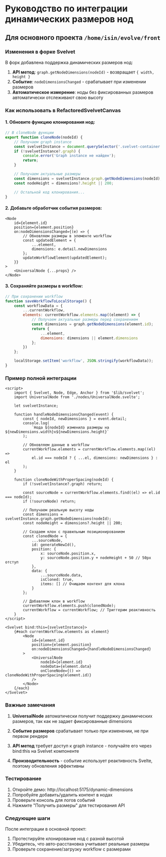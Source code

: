 # Руководство по интеграции динамических размеров нод

## Для основного проекта `/home/isin/evolve/front`

### Изменения в форке Svelvet

В форк добавлена поддержка динамических размеров нод:

1. **API метод**: `graph.getNodeDimensions(nodeId)` - возвращает `{ width, height }`
2. **Событие**: `nodeDimensionsChanged` - срабатывает при изменении размеров
3. **Автоматическое измерение**: ноды без фиксированных размеров автоматически отслеживают свою высоту

### Как использовать в RefactoredSvelvetCanvas

#### 1. Обновите функцию клонирования нод:

```javascript
// В cloneNode функции
export function cloneNode(nodeId) {
	// Получаем graph instance
	const svelvetInstance = document.querySelector('.svelvet-container')?.__svelte__;
	if (!svelvetInstance?.graph) {
		console.error('Graph instance не найден');
		return;
	}

	// Получаем актуальные размеры
	const dimensions = svelvetInstance.graph.getNodeDimensions(nodeId);
	const nodeHeight = dimensions?.height || 200;

	// Остальной код клонирования...
}
```

#### 2. Добавьте обработчик события размеров:

```svelte
<Node
	id={element.id}
	position={element.position}
	on:nodeDimensionsChanged={(e) => {
		// Обновляем размеры в элементе workflow
		const updatedElement = {
			...element,
			dimensions: e.detail.newDimensions
		};
		updateWorkflowElement(updatedElement);
	}}
>
	<UniversalNode {...props} />
</Node>
```

#### 3. Сохраняйте размеры в workflow:

```javascript
// При сохранении workflow
function saveWorkflowToLocalStorage() {
	const workflowData = {
		...currentWorkflow,
		elements: currentWorkflow.elements.map((element) => {
			// Получаем актуальные размеры перед сохранением
			const dimensions = graph.getNodeDimensions(element.id);
			return {
				...element,
				dimensions: dimensions || element.dimensions
			};
		})
	};

	localStorage.setItem('workflow', JSON.stringify(workflowData));
}
```

### Пример полной интеграции

```svelte
<script>
	import { Svelvet, Node, Edge, Anchor } from '$lib/svelvet';
	import UniversalNode from './nodes/UniversalNode.svelte';

	let svelvetInstance;

	function handleNodeDimensionsChanged(event) {
		const { nodeId, newDimensions } = event.detail;
		console.log(
			`Нода ${nodeId} изменила размеры на ${newDimensions.width}x${newDimensions.height}`
		);

		// Обновляем данные в workflow
		currentWorkflow.elements = currentWorkflow.elements.map((el) =>
			el.id === nodeId ? { ...el, dimensions: newDimensions } : el
		);
	}

	function cloneNodeWithProperSpacing(nodeId) {
		if (!svelvetInstance?.graph) return;

		const sourceNode = currentWorkflow.elements.find((el) => el.id === nodeId);
		if (!sourceNode) return;

		// Получаем реальную высоту ноды
		const dimensions = svelvetInstance.graph.getNodeDimensions(nodeId);
		const nodeHeight = dimensions?.height || 200;

		// Создаем клон с правильным позиционированием
		const clonedNode = {
			...sourceNode,
			id: generateNewId(),
			position: {
				x: sourceNode.position.x,
				y: sourceNode.position.y + nodeHeight + 50 // 50px отступ
			},
			data: {
				...sourceNode.data,
				isCloned: true,
				items: [] // Очищаем контент для клона
			}
		};

		// Добавляем клон в workflow
		currentWorkflow.elements.push(clonedNode);
		currentWorkflow = currentWorkflow; // Триггерим реактивность
	}
</script>

<Svelvet bind:this={svelvetInstance}>
	{#each currentWorkflow.elements as element}
		<Node
			id={element.id}
			position={element.position}
			on:nodeDimensionsChanged={handleNodeDimensionsChanged}
		>
			<UniversalNode
				nodeId={element.id}
				nodeData={element.data}
				onCloneNode={() => cloneNodeWithProperSpacing(element.id)}
			/>
		</Node>
	{/each}
</Svelvet>
```

### Важные замечания

1. **UniversalNode** автоматически получит поддержку динамических размеров, так как не задает фиксированные dimensions

2. **Событие размеров** срабатывает только при изменении, не при первом рендере

3. **API метод** требует доступ к graph instance - получайте его через bind:this на Svelvet компоненте

4. **Производительность** - событие использует реактивность Svelte, поэтому обновления эффективны

### Тестирование

1. Откройте демо: http://localhost:5175/dynamic-dimensions
2. Попробуйте добавить/удалить контент в нодах
3. Проверьте консоль для логов событий
4. Нажмите "Получить размеры" для тестирования API

### Следующие шаги

После интеграции в основной проект:

1. Протестируйте клонирование нод с разной высотой
2. Убедитесь, что авто-расстановка учитывает реальные размеры
3. Проверьте сохранение/загрузку workflow с размерами
